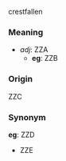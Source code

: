 crestfallen
### Meaning
+ _adj_: ZZA
	+ __eg__: ZZB

### Origin

ZZC

### Synonym

__eg__: ZZD

+ ZZE



